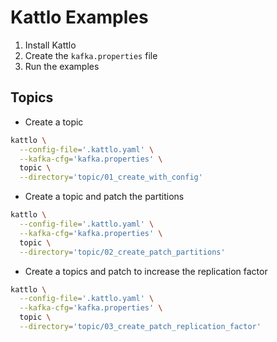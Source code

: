 # Kattlo Examples

1. Install Kattlo
2. Create the `kafka.properties` file
3. Run the examples

## Topics

- Create a topic

```bash
kattlo \
  --config-file='.kattlo.yaml' \
  --kafka-cfg='kafka.properties' \
  topic \
  --directory='topic/01_create_with_config'
```

- Create a topic and patch the partitions

```bash
kattlo \
  --config-file='.kattlo.yaml' \
  --kafka-cfg='kafka.properties' \
  topic \
  --directory='topic/02_create_patch_partitions'
```

- Create a topics and patch to increase the replication factor

```bash
kattlo \
  --config-file='.kattlo.yaml' \
  --kafka-cfg='kafka.properties' \
  topic \
  --directory='topic/03_create_patch_replication_factor'
```
